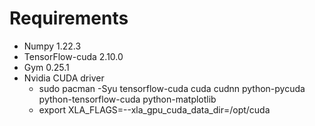 # Requirements
- Numpy 1.22.3
- TensorFlow-cuda 2.10.0
- Gym 0.25.1
- Nvidia CUDA driver
  - sudo pacman -Syu tensorflow-cuda cuda cudnn python-pycuda python-tensorflow-cuda python-matplotlib
  -  export XLA_FLAGS=--xla_gpu_cuda_data_dir=/opt/cuda
  